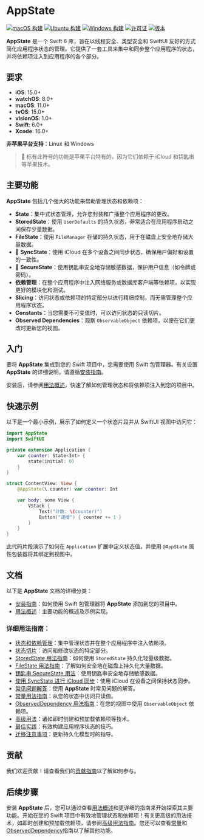 # AppState

[![macOS 构建](https://img.shields.io/github/actions/workflow/status/0xLeif/AppState/macOS.yml?label=macOS&branch=main)](https://github.com/0xLeif/AppState/actions/workflows/macOS.yml)
[![Ubuntu 构建](https://img.shields.io/github/actions/workflow/status/0xLeif/AppState/ubuntu.yml?label=Ubuntu&branch=main)](https://github.com/0xLeif/AppState/actions/workflows/ubuntu.yml)
[![Windows 构建](https://img.shields.io/github/actions/workflow/status/0xLeif/AppState/windows.yml?label=Windows&branch=main)](https://github.com/0xLeif/AppState/actions/workflows/windows.yml)
[![许可证](https://img.shields.io/github/license/0xLeif/AppState)](https://github.com/0xLeif/AppState/blob/main/LICENSE)
[![版本](https://img.shields.io/github/v/release/0xLeif/AppState)](https://github.com/0xLeif/AppState/releases)

**AppState** 是一个 Swift 6 库，旨在以线程安全、类型安全和 SwiftUI 友好的方式简化应用程序状态的管理。它提供了一套工具来集中和同步整个应用程序的状态，并将依赖项注入到应用程序的各个部分。

## 要求

- **iOS**: 15.0+
- **watchOS**: 8.0+
- **macOS**: 11.0+
- **tvOS**: 15.0+
- **visionOS**: 1.0+
- **Swift**: 6.0+
- **Xcode**: 16.0+

**非苹果平台支持**：Linux 和 Windows

> 🍎 标有此符号的功能是苹果平台特有的，因为它们依赖于 iCloud 和钥匙串等苹果技术。

## 主要功能

**AppState** 包括几个强大的功能来帮助管理状态和依赖项：

- **State**：集中式状态管理，允许您封装和广播整个应用程序的更改。
- **StoredState**：使用 `UserDefaults` 的持久状态，非常适合在应用程序启动之间保存少量数据。
- **FileState**：使用 `FileManager` 存储的持久状态，用于在磁盘上安全地存储大量数据。
- 🍎 **SyncState**：使用 iCloud 在多个设备之间同步状态，确保用户偏好和设置的一致性。
- 🍎 **SecureState**：使用钥匙串安全地存储敏感数据，保护用户信息（如令牌或密码）。
- **依赖管理**：在整个应用程序中注入网络服务或数据库客户端等依赖项，以实现更好的模块化和测试。
- **Slicing**：访问状态或依赖项的特定部分以进行精细控制，而无需管理整个应用程序状态。
- **Constants**：当您需要不可变值时，可以访问状态的只读切片。
- **Observed Dependencies**：观察 `ObservableObject` 依赖项，以便在它们更改时更新您的视图。

## 入门

要将 **AppState** 集成到您的 Swift 项目中，您需要使用 Swift 包管理器。有关设置 **AppState** 的详细说明，请遵循[安装指南](zh-CN/installation.md)。

安装后，请参阅[用法概述](zh-CN/usage-overview.md)，快速了解如何管理状态和将依赖项注入到您的项目中。

## 快速示例

以下是一个最小示例，展示了如何定义一个状态片段并从 SwiftUI 视图中访问它：

```swift
import AppState
import SwiftUI

private extension Application {
    var counter: State<Int> {
        state(initial: 0)
    }
}

struct ContentView: View {
    @AppState(\.counter) var counter: Int

    var body: some View {
        VStack {
            Text("计数: \(counter)")
            Button("递增") { counter += 1 }
        }
    }
}
```

此代码片段演示了如何在 `Application` 扩展中定义状态值，并使用 `@AppState` 属性包装器将其绑定到视图中。

## 文档

以下是 **AppState** 文档的详细分类：

- [安装指南](zh-CN/installation.md)：如何使用 Swift 包管理器将 **AppState** 添加到您的项目中。
- [用法概述](zh-CN/usage-overview.md)：主要功能的概述及示例实现。

### 详细用法指南：

- [状态和依赖管理](zh-CN/usage-state-dependency.md)：集中管理状态并在整个应用程序中注入依赖项。
- [状态切片](zh-CN/usage-slice.md)：访问和修改状态的特定部分。
- [StoredState 用法指南](zh-CN/usage-storedstate.md)：如何使用 `StoredState` 持久化轻量级数据。
- [FileState 用法指南](zh-CN/usage-filestate.md)：了解如何安全地在磁盘上持久化大量数据。
- [钥匙串 SecureState 用法](zh-CN/usage-securestate.md)：使用钥匙串安全地存储敏感数据。
- [使用 SyncState 进行 iCloud 同步](zh-CN/usage-syncstate.md)：使用 iCloud 在设备之间保持状态同步。
- [常见问题解答](zh-CN/faq.md)：使用 **AppState** 时常见问题的解答。
- [常量用法指南](zh-CN/usage-constant.md)：从您的状态中访问只读值。
- [ObservedDependency 用法指南](zh-CN/usage-observeddependency.md)：在您的视图中使用 `ObservableObject` 依赖项。
- [高级用法](zh-CN/advanced-usage.md)：诸如即时创建和预加载依赖项等技术。
- [最佳实践](zh-CN/best-practices.md)：有效构建应用程序状态的技巧。
- [迁移注意事项](zh-CN/migration-considerations.md)：更新持久化模型时的指导。

## 贡献

我们欢迎贡献！请查看我们的[贡献指南](zh-CN/contributing.md)以了解如何参与。

## 后续步骤

安装 **AppState** 后，您可以通过查看[用法概述](zh-CN/usage-overview.md)和更详细的指南来开始探索其主要功能。开始在您的 Swift 项目中有效地管理状态和依赖项！有关更高级的用法技术，如即时创建和预加载依赖项，请参阅[高级用法指南](zh-CN/advanced-usage.md)。您还可以查看[常量](zh-CN/usage-constant.md)和[ObservedDependency](zh-CN/usage-observeddependency.md)指南以了解其他功能。
